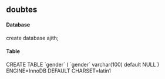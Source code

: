 
<h2>doubtes</h2>

<h4>Database</h4>
create database ajith;
<h4>Table</h4>
CREATE TABLE `gender` (
  `gender` varchar(100) default NULL
) ENGINE=InnoDB DEFAULT CHARSET=latin1

